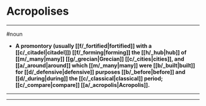# Acropolises
---
#noun
- **A promontory (usually [[f/_fortified|fortified]] with a [[c/_citadel|citadel]]) [[f/_forming|forming]] the [[h/_hub|hub]] of [[m/_many|many]] [[g/_grecian|Grecian]] [[c/_cities|cities]], and [[a/_around|around]] which [[m/_many|many]] were [[b/_built|built]] for [[d/_defensive|defensive]] purposes [[b/_before|before]] and [[d/_during|during]] the [[c/_classical|classical]] period; [[c/_compare|compare]] [[a/_acropolis|Acropolis]].**
---
---
